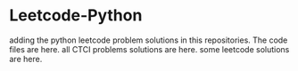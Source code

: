 # Leetcode-Python
adding the python leetcode problem solutions in this repositories. 
The code files are here.
all CTCI problems solutions are here.
some leetcode solutions are here.










































































































































































































































































































































